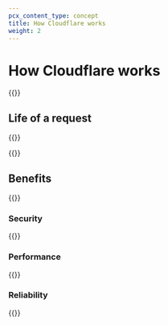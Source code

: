 ```yaml
---
pcx_content_type: concept
title: How Cloudflare works
weight: 2
---
```


# How Cloudflare works

{{<render file="_how-cloudflare-works.md" productFolder="fundamentals">}}

## Life of a request

{{<render file="_life-of-a-request.md" productFolder="fundamentals">}}

{{<render file="_proxy-status-effects.md" productFolder="fundamentals">}}

## Benefits

{{<render file="_cloudflare-benefits.md" productFolder="fundamentals">}}

### Security

{{<render file="_cloudflare-security.md" productFolder="fundamentals">}}

### Performance

{{<render file="_cloudflare-performance.md" productFolder="fundamentals">}}

### Reliability

{{<render file="_cloudflare-reliability.md" productFolder="fundamentals">}}